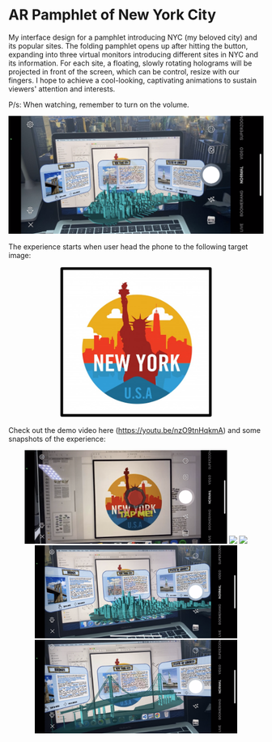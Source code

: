 # AR Pamphlet of New York City
My interface design for a pamphlet introducing NYC (my beloved city) and its popular sites. The folding pamphlet opens up after hitting the button, expanding into three virtual monitors introducing different sites in NYC and its information. For each site, a floating, slowly rotating holograms will be projected in front of the screen, which can be control, resize with our fingers. I hope to achieve a cool-looking, captivating animations to sustain viewers' attention and interests. 

P/s: When watching, remember to turn on the volume.


<p align="center">
  <img width="600" src="images/fig1.PNG">
</p>

The experience starts when user head the phone to the following target image:

<p align="center">
  <img width="300" src="images/target.png">
</p>

Check out the demo video here (https://youtu.be/nzO9tnHqkmA) and some snapshots of the experience:

<p align="center">
  <img width="400" src="images/fig2.PNG">
  <img width="400" src="images/fig3.PNG">
  <img width="400" src="images/fig4.PNG">
  <img width="400" src="images/fig5.PNG">
  <img width="400" src="images/fig6.PNG">  
</p>
